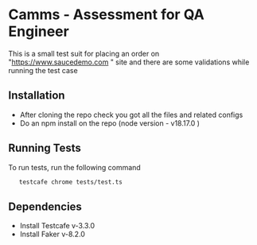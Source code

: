 
# Camms -  Assessment for QA Engineer

This is a small test suit for  placing an order on "https://www.saucedemo.com " site and there are some validations while running the test case


## Installation

- After cloning the repo check you got all the files and related configs
- Do an npm install on the repo (node version - v18.17.0 )


    
## Running Tests

To run tests, run the following command

```bash
   testcafe chrome tests/test.ts
```


## Dependencies

- Install Testcafe v-3.3.0
- Install Faker v-8.2.0



